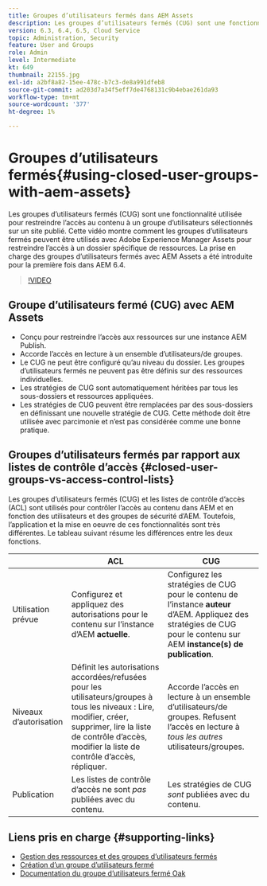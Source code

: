```yaml
---
title: Groupes d’utilisateurs fermés dans AEM Assets
description: Les groupes d’utilisateurs fermés (CUG) sont une fonctionnalité utilisée pour restreindre l’accès au contenu à un groupe d’utilisateurs sélectionnés sur un site publié. Cette vidéo montre comment les groupes d’utilisateurs fermés peuvent être utilisés avec Adobe Experience Manager Assets pour restreindre l’accès à un dossier spécifique de ressources.
version: 6.3, 6.4, 6.5, Cloud Service
topic: Administration, Security
feature: User and Groups
role: Admin
level: Intermediate
kt: 649
thumbnail: 22155.jpg
exl-id: a2bf8a82-15ee-478c-b7c3-de8a991dfeb8
source-git-commit: ad203d7a34f5eff7de4768131c9b4ebae261da93
workflow-type: tm+mt
source-wordcount: '377'
ht-degree: 1%

---
```


# Groupes d’utilisateurs fermés{#using-closed-user-groups-with-aem-assets}

Les groupes d’utilisateurs fermés (CUG) sont une fonctionnalité utilisée pour restreindre l’accès au contenu à un groupe d’utilisateurs sélectionnés sur un site publié. Cette vidéo montre comment les groupes d’utilisateurs fermés peuvent être utilisés avec Adobe Experience Manager Assets pour restreindre l’accès à un dossier spécifique de ressources. La prise en charge des groupes d’utilisateurs fermés avec AEM Assets a été introduite pour la première fois dans AEM 6.4.

>[!VIDEO](https://video.tv.adobe.com/v/22155?quality=12&learn=on)

## Groupe d’utilisateurs fermé (CUG) avec AEM Assets

* Conçu pour restreindre l’accès aux ressources sur une instance AEM Publish.
* Accorde l’accès en lecture à un ensemble d’utilisateurs/de groupes.
* Le CUG ne peut être configuré qu’au niveau du dossier. Les groupes d’utilisateurs fermés ne peuvent pas être définis sur des ressources individuelles.
* Les stratégies de CUG sont automatiquement héritées par tous les sous-dossiers et ressources appliquées.
* Les stratégies de CUG peuvent être remplacées par des sous-dossiers en définissant une nouvelle stratégie de CUG. Cette méthode doit être utilisée avec parcimonie et n’est pas considérée comme une bonne pratique.

## Groupes d’utilisateurs fermés par rapport aux listes de contrôle d’accès {#closed-user-groups-vs-access-control-lists}

Les groupes d’utilisateurs fermés (CUG) et les listes de contrôle d’accès (ACL) sont utilisés pour contrôler l’accès au contenu dans AEM et en fonction des utilisateurs et des groupes de sécurité d’AEM. Toutefois, l’application et la mise en oeuvre de ces fonctionnalités sont très différentes. Le tableau suivant résume les différences entre les deux fonctions.

|  | ACL | CUG |
| ----------------- | -------------------------------------------------------------------------------------------------------------------------------- | ----------------------------------------------------------------------------------------------------------------------------- |
| Utilisation prévue | Configurez et appliquez des autorisations pour le contenu sur l’instance d’AEM **actuelle**. | Configurez les stratégies de CUG pour le contenu de l’instance **auteur** d’AEM. Appliquez des stratégies de CUG pour le contenu sur AEM **instance(s) de publication**. |
| Niveaux d’autorisation | Définit les autorisations accordées/refusées pour les utilisateurs/groupes à tous les niveaux : Lire, modifier, créer, supprimer, lire la liste de contrôle d’accès, modifier la liste de contrôle d’accès, répliquer. | Accorde l’accès en lecture à un ensemble d’utilisateurs/de groupes. Refusent l’accès en lecture à *tous les autres* utilisateurs/groupes. |
| Publication | Les listes de contrôle d’accès ne sont *pas* publiées avec du contenu. | Les stratégies de CUG *sont* publiées avec du contenu. |

## Liens pris en charge {#supporting-links}

* [Gestion des ressources et des groupes d’utilisateurs fermés](https://experienceleague.adobe.com/docs/experience-manager-65/assets/managing/manage-assets.html?lang=en#closed-user-group)
* [Création d’un groupe d’utilisateurs fermé](https://experienceleague.adobe.com/docs/experience-manager-65/administering/security/cug.html)
* [Documentation du groupe d’utilisateurs fermé Oak](https://jackrabbit.apache.org/oak/docs/security/authorization/cug.html)
